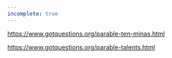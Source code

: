 ```yaml
---
incomplete: true
---
```


https://www.gotquestions.org/parable-ten-minas.html

https://www.gotquestions.org/parable-talents.html
